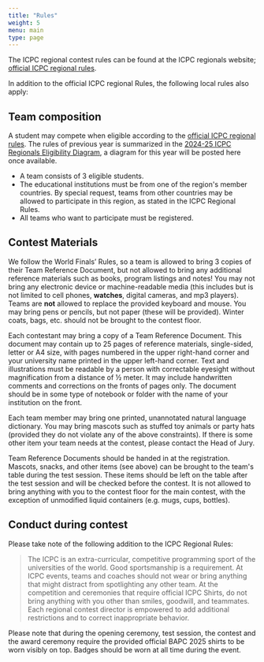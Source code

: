 ```yaml
---
title: "Rules"
weight: 5
menu: main
type: page
---
```


The ICPC regional contest rules can be found at the ICPC regionals website; [official ICPC regional rules](https://icpc.global/regionals/rules).

In addition to the official ICPC regional Rules, the following local rules also apply:

## Team composition
A student may compete when eligible according to the [official ICPC regional rules](https://icpc.global/regionals/rules).
The rules of previous year is summarized in the [2024-25 ICPC Regionals Eligibility Diagram](https://drive.google.com/file/d/1cFXF7ZKNP72ZZrq3yVIrREdk-snse1aX/view), a diagram for this year will be posted here once available.

* A team consists of 3 eligible students.
* The educational institutions must be from one of the region's member countries. By special request, teams from other countries may be allowed to participate in this region, as stated in the ICPC Regional Rules.
* All teams who want to participate must be registered.


## Contest Materials
We follow the World Finals’ Rules, so a team is allowed to bring 3 copies of their Team Reference Document, but not allowed
to bring any additional reference materials such as books, program listings and notes! You may not bring any electronic device
or machine-readable media (this includes but is not limited to cell phones, **watches**, digital cameras, and mp3 players).
Teams are **not** allowed to replace the provided keyboard and mouse.
You may bring pens or pencils, but not paper (these will be provided).
Winter coats, bags, etc. should not be brought to the contest floor.

Each contestant may bring a copy of a Team Reference Document. This document may contain up to 25 pages of reference materials,
single-sided, letter or A4 size, with pages numbered in the upper right-hand corner and your university name printed in the upper
left-hand corner. Text and illustrations must be readable by a person with correctable eyesight without magnification from a
distance of ½ meter. It may include handwritten comments and corrections on the fronts of pages only. The document should be
in some type of notebook or folder with the name of your institution on the front.

Each team member may bring one printed, unannotated natural language dictionary. You may bring mascots such as stuffed
toy animals or party hats (provided they do not violate any of the above constraints). If there is some other item your
team needs at the contest, please contact the Head of Jury.

Team Reference Documents should be handed in at the registration.
Mascots, snacks, and other items (see above) can be brought to the team's table during the test session.
These items should be left on the table after the test session and will be checked before the contest.
It is not allowed to bring anything with you to the contest floor for the main contest, with the exception of unmodified liquid containers
(e.g. mugs, cups, bottles).

## Conduct during contest
Please take note of the following addition to the ICPC Regional Rules:
>The ICPC is an extra-curricular, competitive programming sport of the universities of the world.    Good sportsmanship is a requirement.  At ICPC events, teams and coaches should not wear or bring anything that might distract from spotlighting any other team.  At the competition and ceremonies that require official ICPC Shirts, do not bring anything with you other than smiles, goodwill, and teammates.  Each regional contest director is empowered to add additional restrictions and to correct inappropriate behavior.

Please note that during the opening ceremony, test session, the contest and the award ceremony require the provided official BAPC 2025 shirts to be worn visibly on top. Badges should be worn at all time during the event.
